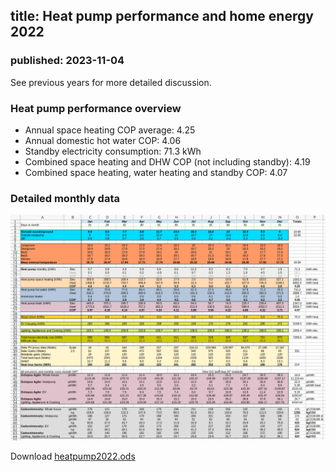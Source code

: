 ## title: Heat pump performance and home energy 2022
### published: 2023-11-04

See previous years for more detailed discussion.

### Heat pump performance overview

- Annual space heating COP average: 4.25
- Annual domestic hot water COP: 4.06
- Standby electricity consumption: 71.3 kWh
- Combined space heating and DHW COP (not including standby): 4.19
- Combined space heating, water heating and standby COP: 4.07

### Detailed monthly data

![monthly2022.png](images/2022/monthly2022.png)

Download [heatpump2022.ods](files/heatpump2022.ods)
